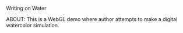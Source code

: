 Writing on Water

ABOUT:
This is a WebGL demo where author attempts to make a digital watercolor simulation.
